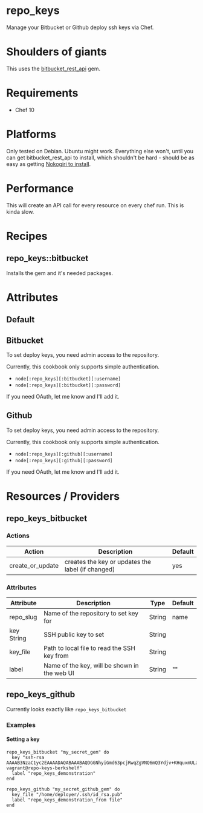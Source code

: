 # repo_keys

Manage your Bitbucket or Github deploy ssh keys via Chef.

# Shoulders of giants

This uses the [bitbucket_rest_api](https://github.com/vongrippen/bitbucket) gem.

# Requirements

* Chef 10

# Platforms

Only tested on Debian. Ubuntu might work. Everything else won't, until you can get bitbucket_rest_api to install, which shouldn't be hard - should be as easy as getting [Nokogiri to install](http://nokogiri.org/tutorials/installing_nokogiri.html).

# Performance

This will create an API call for every resource on every chef run. This is kinda slow.

# Recipes

## repo_keys::bitbucket

Installs the gem and it's needed packages.

# Attributes

## Default

## Bitbucket

To set deploy keys, you need admin access to the repository.

Currently, this cookbook only supports simple authentication.  

* `node[:repo_keys][:bitbucket][:username]` 
* `node[:repo_keys][:bitbucket][:password]`

If you need OAuth, let me know and I'll add it.

## Github

To set deploy keys, you need admin access to the repository.

Currently, this cookbook only supports simple authentication.  

* `node[:repo_keys][:github][:username]` 
* `node[:repo_keys][:github][:password]`

If you need OAuth, let me know and I'll add it.

# Resources / Providers

## repo_keys_bitbucket

### Actions

Action | Description | Default
------ | ----------- | -------
create_or_update | creates the key or updates the label (if changed) | yes

### Attributes

Attribute | Description | Type | Default
--------- | ----------- | ---- | -------
repo_slug | Name of the repository to set key for | String | name
key String | SSH public key to set | String | 
key_file | Path to local file to read the SSH key from | String
label | Name of the key, will be shown in the web UI | String | ""

## repo_keys_github

Currently looks exactly like `repo_keys_bitbucket`

### Examples

#### Setting a key

    repo_keys_bitbucket "my_secret_gem" do
      key "ssh-rsa AAAAB3NzaC1yc2EAAAADAQABAAABAQDGGNhyiGmd63pcjRwqZgVNQ6mQ3Ydjv+KHquxmULafNt4d4ISfin7WAus7yrAxMRAGR98Rs9qoEReyt2heXAO/52MKHUdcxhKh3ENawq2IK0TCXienVruogkUKkqmDgRrXWJwBaB5VPmhpxY45M6kStk+peOMcscaXiavvpXM8QuKLPttfrv8TtRxOC44H7yH8kkAFNGTjbzvlqSbJlmxd4A2lqXwLHYpQcZ6+F3g6MsEyN5cE8Hd46bdPmV8OAoxr7jCoAZFvfGKxQbk4mRolVmPhdfuiq2mGAdWBdB6yJPqtf1RjY5Bzj+3u12OLgalBBYS+dT1dyMBXyglZhFPa vagrant@repo-keys-berkshelf"
      label "repo_keys_demonstration"
    end

    repo_keys_github "my_secret_github_gem" do
      key_file "/home/deployer/.ssh/id_rsa.pub"
      label "repo_keys_demonstration_from file"
    end

